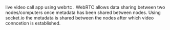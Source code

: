 live video call app using webrtc .
WebRTC allows data sharing between two nodes/computers once metadata has been shared between nodes.
Using socket.io the metadata is shared between the nodes after which video conncetion is established.
